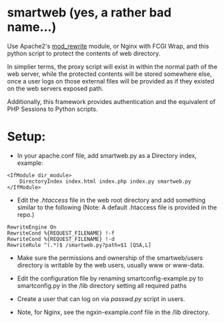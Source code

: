 # smartweb (yes, a rather bad name...)

Use Apache2's <a href="https://httpd.apache.org/docs/current/mod/mod_rewrite.html">mod_rewrite</a> module, or Nginx with FCGI Wrap, and this python script to protect the contents of web directory.   

In simplier terms, the proxy script will exist in within the normal path of the web server, while the protected contents will be stored somewhere else, once a user logs on those external files will be provided as if they existed on the web servers exposed path.

Additionally, this framework provides authentication and the equivalent of PHP Sessions to Python scripts.

# Setup:

- In your apache.conf file, add smartweb.py as a Directory index, example:

~~~
<IfModule dir_module>
    DirectoryIndex index.html index.php index.py smartweb.py
</IfModule>
~~~

- Edit the *.htaccess* file in the web root directory and add something similar to the following (Note: A default .htaccess file is provided in the repo.)

~~~
RewriteEngine On
RewriteCond %{REQUEST_FILENAME} !-f
RewriteCond %{REQUEST_FILENAME} !-d
RewriteRule ^(.*)$ /smartweb.py?path=$1 [QSA,L]
~~~

- Make sure the permissions and ownership of the smartweb/users directory is writable by the web users, usually www or www-data.

- Edit the configuration file by renaming smartconfig-example.py to smartconfig.py in the /lib directory setting all required paths

- Create a user that can log on via *passwd.py* script in users.

- Note, for Nginx, see the ngxin-example.conf file in the /lib directory.

